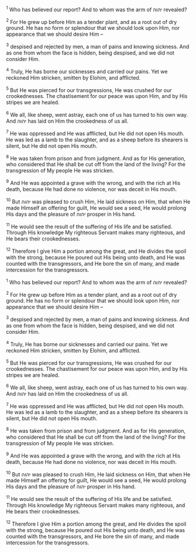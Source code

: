 <sup>1</sup> Who has believed our report? And to whom was the arm of יהוה revealed?

<sup>2</sup> For He grew up before Him as a tender plant, and as a root out of dry ground. He has no form or splendour that we should look upon Him, nor appearance that we should desire Him –

<sup>3</sup> despised and rejected by men, a man of pains and knowing sickness. And as one from whom the face is hidden, being despised, and we did not consider Him.

<sup>4</sup> Truly, He has borne our sicknesses and carried our pains. Yet we reckoned Him stricken, smitten by Elohim, and afflicted.

<sup>5</sup> But He was pierced for our transgressions, He was crushed for our crookednesses. The chastisement for our peace was upon Him, and by His stripes we are healed.

<sup>6</sup> We all, like sheep, went astray, each one of us has turned to his own way. And יהוה has laid on Him the crookedness of us all.

<sup>7</sup> He was oppressed and He was afflicted, but He did not open His mouth. He was led as a lamb to the slaughter, and as a sheep before its shearers is silent, but He did not open His mouth.

<sup>8</sup> He was taken from prison and from judgment. And as for His generation, who considered that He shall be cut off from the land of the living? For the transgression of My people He was stricken.

<sup>9</sup> And He was appointed a grave with the wrong, and with the rich at His death, because He had done no violence, nor was deceit in His mouth.

<sup>10</sup> But יהוה was pleased to crush Him, He laid sickness on Him, that when He made Himself an offering for guilt, He would see a seed, He would prolong His days and the pleasure of יהוה prosper in His hand.

<sup>11</sup> He would see the result of the suffering of His life and be satisfied. Through His knowledge My righteous Servant makes many righteous, and He bears their crookednesses.

<sup>12</sup> Therefore I give Him a portion among the great, and He divides the spoil with the strong, because He poured out His being unto death, and He was counted with the transgressors, and He bore the sin of many, and made intercession for the transgressors.

<sup>1</sup> Who has believed our report? And to whom was the arm of יהוה revealed?

<sup>2</sup> For He grew up before Him as a tender plant, and as a root out of dry ground. He has no form or splendour that we should look upon Him, nor appearance that we should desire Him –

<sup>3</sup> despised and rejected by men, a man of pains and knowing sickness. And as one from whom the face is hidden, being despised, and we did not consider Him.

<sup>4</sup> Truly, He has borne our sicknesses and carried our pains. Yet we reckoned Him stricken, smitten by Elohim, and afflicted.

<sup>5</sup> But He was pierced for our transgressions, He was crushed for our crookednesses. The chastisement for our peace was upon Him, and by His stripes we are healed.

<sup>6</sup> We all, like sheep, went astray, each one of us has turned to his own way. And יהוה has laid on Him the crookedness of us all.

<sup>7</sup> He was oppressed and He was afflicted, but He did not open His mouth. He was led as a lamb to the slaughter, and as a sheep before its shearers is silent, but He did not open His mouth.

<sup>8</sup> He was taken from prison and from judgment. And as for His generation, who considered that He shall be cut off from the land of the living? For the transgression of My people He was stricken.

<sup>9</sup> And He was appointed a grave with the wrong, and with the rich at His death, because He had done no violence, nor was deceit in His mouth.

<sup>10</sup> But יהוה was pleased to crush Him, He laid sickness on Him, that when He made Himself an offering for guilt, He would see a seed, He would prolong His days and the pleasure of יהוה prosper in His hand.

<sup>11</sup> He would see the result of the suffering of His life and be satisfied. Through His knowledge My righteous Servant makes many righteous, and He bears their crookednesses.

<sup>12</sup> Therefore I give Him a portion among the great, and He divides the spoil with the strong, because He poured out His being unto death, and He was counted with the transgressors, and He bore the sin of many, and made intercession for the transgressors.

